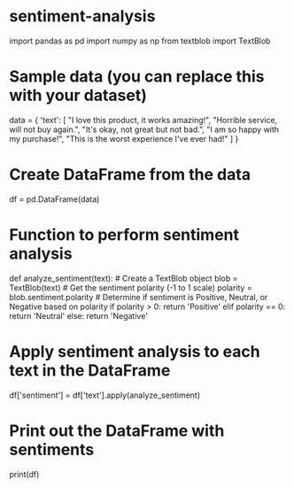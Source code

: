 # sentiment-analysis
import pandas as pd
import numpy as np
from textblob import TextBlob

# Sample data (you can replace this with your dataset)
data = {
    'text': [
        "I love this product, it works amazing!",
        "Horrible service, will not buy again.",
        "It's okay, not great but not bad.",
        "I am so happy with my purchase!",
        "This is the worst experience I've ever had!"
    ]
}

# Create DataFrame from the data
df = pd.DataFrame(data)

# Function to perform sentiment analysis
def analyze_sentiment(text):
    # Create a TextBlob object
    blob = TextBlob(text)
    # Get the sentiment polarity (-1 to 1 scale)
    polarity = blob.sentiment.polarity
    # Determine if sentiment is Positive, Neutral, or Negative based on polarity
    if polarity > 0:
        return 'Positive'
    elif polarity == 0:
        return 'Neutral'
    else:
        return 'Negative'

# Apply sentiment analysis to each text in the DataFrame
df['sentiment'] = df['text'].apply(analyze_sentiment)

# Print out the DataFrame with sentiments
print(df)
